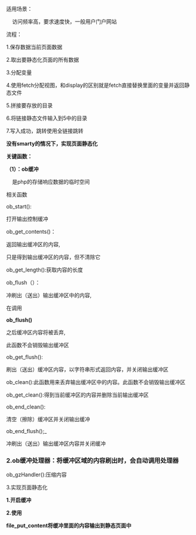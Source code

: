 适用场景：

    访问频率高，要求速度快，一般用户门户网站

流程：

1.保存数据当前页面数据

2.取出要静态化页面的所有数据

3.分配变量

4.使用fetch分配视图，和display的区别就是fetch直接替换里面的变量并返回静态文件

5.拼接要存放的目录

6.将链接静态文件输入到5中的目录

7.写入成功，跳转使用全链接跳转



**没有smarty的情况下，实现页面静态化**

**关键函数：**

**（1）：ob缓冲**

    是php的存储响应数据的临时空间

相关函数

ob\_start\(\):

打开输出控制缓冲

ob\_get\_contents\(\)：

返回输出缓冲区的内容,

只是得到输出缓冲区的内容，但不清除它

ob\_get\_length\(\):获取内容的长度

ob\_flush（）：

冲刷出（送出）输出缓冲区中的内容,

在调用

**ob\_flush\(\)**

之后缓冲区内容将被丢弃,

此函数不会销毁输出缓冲区

ob\_get\_flush\(\):

刷出（送出）缓冲区内容，以字符串形式返回内容，并关闭输出缓冲区

ob\_clean\(\):此函数用来丢弃输出缓冲区中的内容。此函数不会销毁输出缓冲区

ob\_get\_clean\(\):得到当前缓冲区的内容并删除当前输出缓冲区

ob\_end\_clean\(\):

清空（擦除）缓冲区并关闭输出缓冲

ob\_end\_flush\(\);\_

冲刷出（送出）输出缓冲区内容并关闭缓冲

### 2.ob缓冲处理器：将缓冲区域的内容刷出时，会自动调用处理器

ob\_gzHandler\(\):压缩内容

3.实现页面静态化

**1.开启缓冲**

**2.使用**

**file\_put\_content将缓冲里面的内容输出到静态页面中**

  


